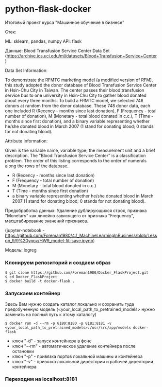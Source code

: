 # python-flask-docker
Итоговый проект курса "Машинное обучение в бизнесе"

Стек:

ML: sklearn, pandas, numpy
API: flask

Данные:
Blood Transfusion Service Center Data Set (https://archive.ics.uci.edu/ml/datasets/Blood+Transfusion+Service+Center)

Data Set Information:

To demonstrate the RFMTC marketing model (a modified version of RFM), this study 
adopted the donor database of Blood Transfusion Service Center in Hsin-Chu City 
in Taiwan. The center passes their blood transfusion service bus to one 
university in Hsin-Chu City to gather blood donated about every three months. To 
build a FRMTC model, we selected 748 donors at random from the donor database. 
These 748 donor data, each one included R (Recency - months since last 
donation), F (Frequency - total number of donation), M (Monetary - total blood 
donated in c.c.), T (Time - months since first donation), and a binary variable 
representing whether he/she donated blood in March 2007 (1 stand for donating 
blood; 0 stands for not donating blood).

Attribute Information:

Given is the variable name, variable type, the measurement unit and a brief 
description. The "Blood Transfusion Service Center" is a classification problem. 
The order of this listing corresponds to the order of numerals along the rows of 
the database.

 - R (Recency - months since last donation)
 - F (Frequency - total number of donation)
 - M (Monetary - total blood donated in c.c.)
 - T (Time - months since first donation)
 - a binary variable representing whether he/she donated blood in March 2007 (1 
stand for donating blood; 0 stands for not donating blood).

Предобработка данных:
Удаление дублирующихся строк, признака "Monetary" как линейно зависящего от признака "Frequency", масштабирование
значений признаков.

(jupyter-notebook - https://github.com/Foreman1980/4.1_MachineLearningInBusiness/blob/Lesson_9/9%20урок/HW9_model-fit-save.ipynb)

Модель: logreg

### Клонируем репозиторий и создаем образ
```
$ git clone https://github.com/Foreman1980/Docker_FlaskProject.git
$ cd Docker_FlaskProject
$ docker build -t docker-flask .
```

### Запускаем контейнер

Здесь Вам нужно создать каталог локально и сохранить туда предобученную модель (<your_local_path_to_pretrained_models>
нужно заменить на полный путь к этому каталогу)
```
$ docker run -d --rm -p 8180:8180 -p 8181:8181 -v <your_local_path_to_pretrained_models>:/usr/src/app/models docker-flask
```
 - ключ "-d" - запуск контейнера в фоне
 - ключ "--rm" - автоматическое удаление контейнера после остановки
 - ключ "-p" - привязка портов локальной машины и контейнера
 - ключ "-v" - привязка локальной директории и рабочей директории контейнера

### Переходим на localhost:8181


